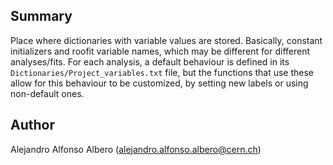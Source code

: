 ## Summary

Place where dictionaries with variable values are stored. Basically, constant initializers and roofit variable names, which may be different for different analyses/fits. For each analysis, a default behaviour is defined in its `Dictionaries/Project_variables.txt` file, but the functions that use these allow for this behaviour to be customized, by setting new labels or using non-default ones.


## Author

Alejandro Alfonso Albero (alejandro.alfonso.albero@cern.ch)